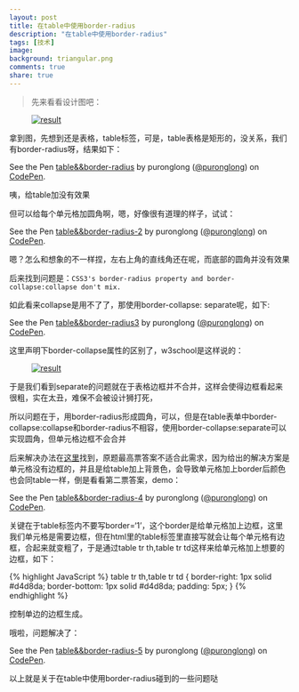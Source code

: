 ```yaml
---
layout: post
title: 在table中使用border-radius
description: "在table中使用border-radius"
tags: [技术]
image:
background: triangular.png
comments: true
share: true
---
```


>先来看看设计图吧：

<figure>
    <a href="http://7vznhl.com1.z0.glb.clouddn.com/2015-10-8-01Snip20151028_2.png">
        <img src="http://7vznhl.com1.z0.glb.clouddn.com/2015-10-8-01Snip20151028_2.png" alt="result" />
    </a>
</figure>

<!--more-->

拿到图，先想到还是表格，table标签，可是，table表格是矩形的，没关系，我们有border-radius呀，结果如下：

<p data-height="268" data-theme-id="20434" data-slug-hash="LVGvoX" data-default-tab="result" data-user="puronglong" class='codepen'>See the Pen <a href='http://codepen.io/puronglong/pen/LVGvoX/'>table&&border-radius</a> by puronglong (<a href='http://codepen.io/puronglong'>@puronglong</a>) on <a href='http://codepen.io'>CodePen</a>.</p>
<script async src="//assets.codepen.io/assets/embed/ei.js"></script>

咦，给table加没有效果

但可以给每个单元格加圆角啊，嗯，好像很有道理的样子，试试：

<p data-height="268" data-theme-id="20434" data-slug-hash="RWyPzP" data-default-tab="result" data-user="puronglong" class='codepen'>See the Pen <a href='http://codepen.io/puronglong/pen/RWyPzP/'>table&&border-radius-2</a> by puronglong (<a href='http://codepen.io/puronglong'>@puronglong</a>) on <a href='http://codepen.io'>CodePen</a>.</p>
<script async src="//assets.codepen.io/assets/embed/ei.js"></script>

嗯？怎么和想象的不一样捏，左右上角的直线角还在呢，而底部的圆角并没有效果

后来找到问题是：```CSS3's border-radius property and border-collapse:collapse don't mix.```

如此看来collapse是用不了了，那使用border-collapse: separate呢，如下:

<p data-height="268" data-theme-id="20434" data-slug-hash="GpdWjQ" data-default-tab="result" data-user="puronglong" class='codepen'>See the Pen <a href='http://codepen.io/puronglong/pen/GpdWjQ/'>table&&border-radius3</a> by puronglong (<a href='http://codepen.io/puronglong'>@puronglong</a>) on <a href='http://codepen.io'>CodePen</a>.</p>
<script async src="//assets.codepen.io/assets/embed/ei.js"></script>

这里声明下border-collapse属性的区别了，w3school是这样说的：

<figure>
    <a href="http://7vznhl.com1.z0.glb.clouddn.com/2015-10-8-03Snip20151028_4.png">
        <img src="http://7vznhl.com1.z0.glb.clouddn.com/2015-10-8-03Snip20151028_4.png" alt="result" />
    </a>
</figure>

于是我们看到separate的问题就在于表格边框并不合并，这样会使得边框看起来很粗，实在太丑，难保不会被设计狮打死，

所以问题在于，用border-radius形成圆角，可以，但是在table表单中border-collapse:collapse和border-radius不相容，使用border-collapse:separate可以实现圆角，但单元格边框不会合并

后来解决办法在[这里](http://stackoverflow.com/questions/628301/css3s-border-radius-property-and-border-collapsecollapse-dont-mix-how-can-i)找到，原题最高票答案不适合此需求，因为给出的解决方案是单元格没有边框的，并且是给table加上背景色，会导致单元格加上border后颜色也会同table一样，倒是看看第二票答案，demo：

<p data-height="268" data-theme-id="20434" data-slug-hash="XmqMxN" data-default-tab="result" data-user="puronglong" class='codepen'>See the Pen <a href='http://codepen.io/puronglong/pen/XmqMxN/'>table&&border-radius-4</a> by puronglong (<a href='http://codepen.io/puronglong'>@puronglong</a>) on <a href='http://codepen.io'>CodePen</a>.</p>
<script async src="//assets.codepen.io/assets/embed/ei.js"></script>

关键在于table标签内不要写border=‘1’，这个border是给单元格加上边框，这里我们单元格是需要边框，但在html里的table标签里直接写就会让每个单元格有边框，合起来就变粗了，于是通过table tr th,table tr td这样来给单元格加上想要的边框，如下：

{% highlight JavaScript %}
table tr th,table tr td {
    border-right: 1px solid #d4d8da;
    border-bottom: 1px solid #d4d8da;
    padding: 5px;
}
{% endhighlight %}

控制单边的边框生成。

哦啦，问题解决了：

<p data-height="268" data-theme-id="20434" data-slug-hash="PPeEML" data-default-tab="result" data-user="puronglong" class='codepen'>See the Pen <a href='http://codepen.io/puronglong/pen/PPeEML/'>table&&border-radius-5</a> by puronglong (<a href='http://codepen.io/puronglong'>@puronglong</a>) on <a href='http://codepen.io'>CodePen</a>.</p>
<script async src="//assets.codepen.io/assets/embed/ei.js"></script>

以上就是关于在table中使用border-radius碰到的一些问题哒